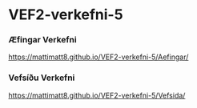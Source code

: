 # VEF2-verkefni-5

### Æfingar Verkefni
<https://mattimatt8.github.io/VEF2-verkefni-5/Aefingar/>

### Vefsíðu Verkefni
<https://mattimatt8.github.io/VEF2-verkefni-5/Vefsida/>